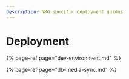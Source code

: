 ```yaml
---
description: NRO specific deployment guides
---
```


# Deployment

{% page-ref page="dev-environment.md" %}

{% page-ref page="db-media-sync.md" %}



